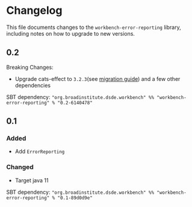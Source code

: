 # Changelog

This file documents changes to the `workbench-error-reporting` library, including notes on how to upgrade to new versions.

## 0.2
Breaking Changes:
- Upgrade cats-effect to `3.2.3`(see [migration guide](https://typelevel.org/cats-effect/docs/migration-guide#run-the-scalafix-migration)) and a few other dependencies

SBT dependency: `"org.broadinstitute.dsde.workbench" %% "workbench-error-reporting" % "0.2-6140478"`

## 0.1

### Added
- Add `ErrorReporting`

### Changed
- Target java 11

SBT dependency: `"org.broadinstitute.dsde.workbench" %% "workbench-error-reporting" % "0.1-89d0d9e"`
